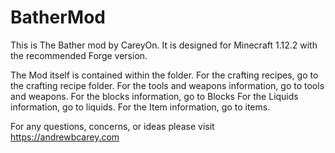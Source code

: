 # BatherMod
This is The Bather mod by CareyOn. It is designed for Minecraft 1.12.2 with the recommended Forge version.

The Mod itself is contained within the folder. 
For the crafting recipes, go to the crafting recipe folder. 
For the tools and weapons information, go to tools and weapons.
For the blocks information, go to Blocks
For the Liquids information, go to liquids.
For the Item information, go to items.

For any questions, concerns, or ideas please visit
https://andrewbcarey.com
